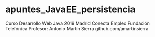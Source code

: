 # apuntes_JavaEE_persistencia
Curso Desarrollo Web Java 2019
Madrid
Conecta Empleo
Fundación Telefónica
Profesor: Antonio Martín Sierra
github.com/amartinsierra
